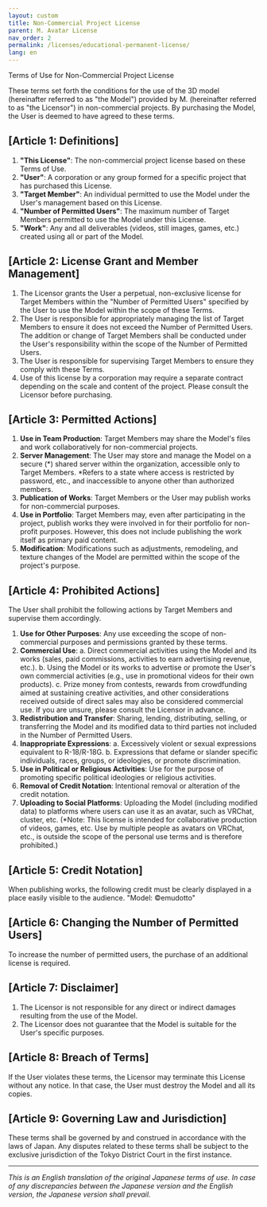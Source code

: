 ```yaml
---
layout: custom
title: Non-Commercial Project License
parent: M. Avatar License
nav_order: 2
permalink: /licenses/educational-permanent-license/
lang: en
---
```


Terms of Use for Non-Commercial Project License

These terms set forth the conditions for the use of the 3D model (hereinafter referred to as "the Model") provided by M. (hereinafter referred to as "the Licensor") in non-commercial projects. By purchasing the Model, the User is deemed to have agreed to these terms.

## [Article 1: Definitions]
1.  **"This License"**: The non-commercial project license based on these Terms of Use.
2.  **"User"**: A corporation or any group formed for a specific project that has purchased this License.
3.  **"Target Member"**: An individual permitted to use the Model under the User's management based on this License.
4.  **"Number of Permitted Users"**: The maximum number of Target Members permitted to use the Model under this License.
5.  **"Work"**: Any and all deliverables (videos, still images, games, etc.) created using all or part of the Model.

## [Article 2: License Grant and Member Management]
1.  The Licensor grants the User a perpetual, non-exclusive license for Target Members within the "Number of Permitted Users" specified by the User to use the Model within the scope of these Terms.
2.  The User is responsible for appropriately managing the list of Target Members to ensure it does not exceed the Number of Permitted Users. The addition or change of Target Members shall be conducted under the User's responsibility within the scope of the Number of Permitted Users.
3.  The User is responsible for supervising Target Members to ensure they comply with these Terms.
4.  Use of this license by a corporation may require a separate contract depending on the scale and content of the project. Please consult the Licensor before purchasing.

## [Article 3: Permitted Actions]
1.  **Use in Team Production**: Target Members may share the Model's files and work collaboratively for non-commercial projects.
2.  **Server Management**: The User may store and manage the Model on a secure (*) shared server within the organization, accessible only to Target Members.
    *Refers to a state where access is restricted by password, etc., and inaccessible to anyone other than authorized members.
3.  **Publication of Works**: Target Members or the User may publish works for non-commercial purposes.
4.  **Use in Portfolio**: Target Members may, even after participating in the project, publish works they were involved in for their portfolio for non-profit purposes. However, this does not include publishing the work itself as primary paid content.
5.  **Modification**: Modifications such as adjustments, remodeling, and texture changes of the Model are permitted within the scope of the project's purpose.

## [Article 4: Prohibited Actions]
The User shall prohibit the following actions by Target Members and supervise them accordingly.
1.  **Use for Other Purposes**: Any use exceeding the scope of non-commercial purposes and permissions granted by these terms.
2.  **Commercial Use**:
    a. Direct commercial activities using the Model and its works (sales, paid commissions, activities to earn advertising revenue, etc.).
    b. Using the Model or its works to advertise or promote the User's own commercial activities (e.g., use in promotional videos for their own products).
    c. Prize money from contests, rewards from crowdfunding aimed at sustaining creative activities, and other considerations received outside of direct sales may also be considered commercial use. If you are unsure, please consult the Licensor in advance.
3.  **Redistribution and Transfer**: Sharing, lending, distributing, selling, or transferring the Model and its modified data to third parties not included in the Number of Permitted Users.
4.  **Inappropriate Expressions**:
    a. Excessively violent or sexual expressions equivalent to R-18/R-18G.
    b. Expressions that defame or slander specific individuals, races, groups, or ideologies, or promote discrimination.
5.  **Use in Political or Religious Activities**: Use for the purpose of promoting specific political ideologies or religious activities.
6.  **Removal of Credit Notation**: Intentional removal or alteration of the credit notation.
7.  **Uploading to Social Platforms**: Uploading the Model (including modified data) to platforms where users can use it as an avatar, such as VRChat, cluster, etc.
    (*Note: This license is intended for collaborative production of videos, games, etc. Use by multiple people as avatars on VRChat, etc., is outside the scope of the personal use terms and is therefore prohibited.)

## [Article 5: Credit Notation]
When publishing works, the following credit must be clearly displayed in a place easily visible to the audience.
"Model: ©emudotto"

## [Article 6: Changing the Number of Permitted Users]
To increase the number of permitted users, the purchase of an additional license is required.

## [Article 7: Disclaimer]
1.  The Licensor is not responsible for any direct or indirect damages resulting from the use of the Model.
2.  The Licensor does not guarantee that the Model is suitable for the User's specific purposes.

## [Article 8: Breach of Terms]
If the User violates these terms, the Licensor may terminate this License without any notice. In that case, the User must destroy the Model and all its copies.

## [Article 9: Governing Law and Jurisdiction]
These terms shall be governed by and construed in accordance with the laws of Japan. Any disputes related to these terms shall be subject to the exclusive jurisdiction of the Tokyo District Court in the first instance.

---
*This is an English translation of the original Japanese terms of use. In case of any discrepancies between the Japanese version and the English version, the Japanese version shall prevail.* 